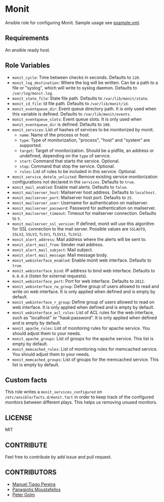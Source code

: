 Monit
========

Ansible role for configuring Monit. Sample usage see [example.yml](http://github.com/pgolm/ansible-playbook-monit/blob/master/example.yml).

Requirements
------------

An ansible ready host.

Role Variables
--------------

* `monit_cycle`: Time between checks in seconds. Defaults to `120`.
* `monit_log_destination`: Where the log will be written. Can be a path to a file or "syslog", which will write to syslog daemon. Defaults to `/var/log/monit.log`.
* `monit_state_file`: State file path. Defaults to `/var/lib/monit/state`.
* `monit_id_file`: Id file path. Defaults to `/var/lib/monit/id`.
* `monit_eventqueue_dir`: Event queue directory path. It is only used when this variable is defined. Defaults to `/var/lib/monit/events`.
* `monit_eventqueue_slots`: Event queue slots. It is only used when `monit_eventqueue_dir` is defined. Defaults to `100`.
* `monit_services`: List of hashes of services to be monitorized by monit.
  * `name`: Name of the process or host.
  * `type`: Type of monitorization, "process", "host" and "system" are supported.
  * `target`: Target of monitorization. Should be a pidfile, an address or undefined, depending on the `type` of service.
  * `start`: Command that starts the service. Optional.
  * `stop`: Command that stop the service. Optional.
  * `rules`: List of rules to be included in this service. Optional.
* `monit_service_detele_unlisted`: Remove existing service monitorization configurations not declared in the `services`. Defaults to `true`.
* `monit_mail_enabled`: Enable mail alerts. Defaults to `false`.
* `monit_mailserver_host`: Mailserver host address. Defaults to `localhost`.
* `monit_mailserver_port`: Mailserver host port. Defaults to `25`.
* `monit_mailserver_user`: Username for authentication on mailserver.
* `monit_mailserver_password`: Password for authentication on mailserver.
* `monit_mailserver_timeout`: Timeout for mailserver connection. Defaults to `5`.
* `monit_mailserver_ssl_version`: If defined, monit will use this algorithm for SSL connection to the mail server. Possible values are `SSLAUTO`, `SSLV2`, `SSLV3`, `TLSV1`, `TLSV11`, `TLSV12`.
* `monit_alert_address`: Mail address where the alerts will be sent to.
* `monit_alert_mail_from`: Sender mail address.
* `monit_alert_mail_subject`: Mail subject.
* `monit_alert_mail_message`: Mail message body.
* `monit_webinterface_enabled`: Enable monit web interface. Defaults to `true`.
* `monit_webinterface_bind`: IP address to bind web interface. Defaults to `0.0.0.0` (listen for external requests).
* `monit_webinterface_port`: Port for web interface. Defaults to `2812`.
* `monit_webinterface_rw_group`: Define group of users allowed to read and write on web interface. It is only applied when defined and is empty by default.
* `monit_webinterface_r_group`: Define group of users allowed to read on web interface. It is only applied when defined and is empty by default.
* `monit_webinterface_acl_rules`: List of ACL rules for the web interface, such as "localhost" or "hauk:password". It is only applied when defined and is empty by default.
* `monit_apache_rules`: List of monitoring rules for apache service. You should adjust them to your needs.
* `monit_apache_groups`: List of groups for the apache service. This list is empty by default.
* `monit_memcached_rules`: List of monitoring rules for memcached service. You should adjust them to your needs.
* `monit_memcached_groups`: List of groups for the memcached service. This list is empty by default.

Custom facts
------------

This role writes a `monit_services_configured` on `/etc/ansible/facts.d/monit.fact` in order to keep track of the configured monitors between different plays. This helps us removing unused monitors.

LICENSE
-------
MIT

CONTRIBUTE
----------
	
Feel free to contribute by add issue and pull request.

CONTRIBUTORS
------------
* [Manuel Tiago Pereira](http://mtpereira.github.io/)
* [Panagiotis Moustafellos](https://github.com/pmoust)
* [Peter Golm](https://github.com/pgolm)

